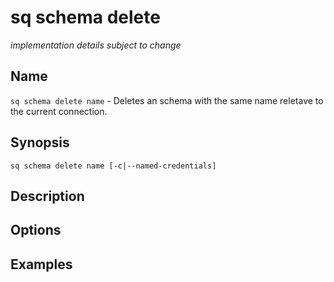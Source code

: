 # sq schema delete

*implementation details subject to change*

## Name

`sq schema delete name` - Deletes an schema with the same name reletave to the current connection.

## Synopsis

```cli
sq schema delete name [-c|--named-credentials]
```

## Description

## Options

## Examples
